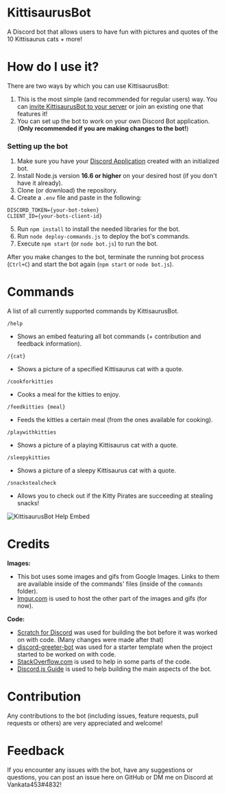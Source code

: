 # KittisaurusBot

A Discord bot that allows users to have fun with pictures and quotes of the 10 Kittisaurus cats + more! 

# How do I use it?

There are two ways by which you can use KittisaurusBot:

1. This is the most simple (and recommended for regular users) way. You can 
[invite KittisaurusBot to your server](https://discord.com/api/oauth2/authorize?client_id=872160903175503912&permissions=0&scope=bot%20applications.commands) 
or join an existing one that features it!
2. You can set up the bot to work on your own Discord Bot application. (**Only recommended if you are making changes to the bot!**)

### Setting up the bot

1. Make sure you have your [Discord Application](https://discord.com/developers/applications) created with an initialized bot.
2. Install Node.js version **16.6 or higher** on your desired host (if you don't have it already).
3. Clone (or download) the repository.
4. Create a `.env` file and paste in the following:
```
DISCORD_TOKEN={your-bot-token}
CLIENT_ID={your-bots-client-id}
```
5. Run `npm install` to install the needed libraries for the bot.
6. Run `node deploy-commands.js` to deploy the bot's commands.
7. Execute `npm start` (or `node bot.js`) to run the bot.

After you make changes to the bot, terminate the running bot process (`Ctrl+C`) and start the bot again (`npm start` or `node bot.js`).

# Commands

A list of all currently supported commands by KittisaurusBot.

`/help`
* Shows an embed featuring all bot commands (+ contribution and feedback information).

`/{cat}`
* Shows a picture of a specified Kittisaurus cat with a quote.

`/cookforkitties`
* Cooks a meal for the kitties to enjoy.

`/feedkitties {meal}`
* Feeds the kitties a certain meal (from the ones available for cooking).

`/playwithkitties`
* Shows a picture of a playing Kittisaurus cat with a quote.

`/sleepykitties`
* Shows a picture of a sleepy Kittisaurus cat with a quote.

`/snackstealcheck`
* Allows you to check out if the Kitty Pirates are succeeding at stealing snacks!

![KittisaurusBot Help Embed](https://i.imgur.com/qqDrWVY.jpg)

# Credits

**Images:**
* This bot uses some images and gifs from Google Images. Links to them are available inside of the 
commands' files (inside of the `commands` folder).
* [Imgur.com](https://imgur.com) is used to host the other part of the images and gifs (for now).
 
**Code:**
* [Scratch for Discord](https://github.com/Androz2091/scratch-for-discord) was used for building the bot before it was worked on with code. 
(Many changes were made after that)
* [discord-greeter-bot](https://github.com/renesansz/discord-greeter-bot) was used for a starter template when the project started to be worked on with code.
* [StackOverflow.com](https://stackoverflow.com) is used to help in some parts of the code.
* [Discord.js Guide](https://discordjs.guide) is used to help building the main aspects of the bot.

# Contribution

Any contributions to the bot (including issues, feature requests, pull requests or others) are very appreciated and welcome!

# Feedback

If you encounter any issues with the bot, have any suggestions or questions, you can post an issue here on GitHub or DM me on Discord at Vankata453#4832!
